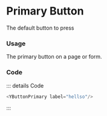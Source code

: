 <script setup>
import {YButtonPrimary} from 'bedrock-ui-vue3'
</script>

# Primary Button

The default button to press

<DemoContainer>
  <div class="flex justify-content-between">
      <YButtonPrimary label="Primary"/>
      <YButtonSecondary label="Secondary"/>
      <YButtonTertiary label="Tertiary"/>
      <YButtonLink label="Link"/>
  </div>
</DemoContainer>


### Usage
The primary button on a page or form. 

### Code
::: details Code
```js
<YButtonPrimary label="hellso"/>
```
:::



